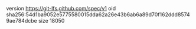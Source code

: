 version https://git-lfs.github.com/spec/v1
oid sha256:54d1ba9052e5775580015dda62a26e43b6ab6a89d70f162ddd85749ae784dcbe
size 18050
